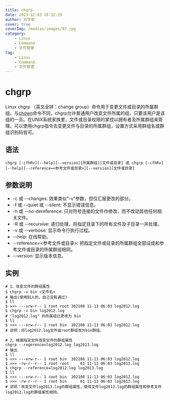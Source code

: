 ```yaml
---
title: chgrp
date: 2023-12-03 16:32:19
author: 刘宇亭
cover: true
coverImg: /medias/images/03.jpg
category:
    - Linux
    - Command
    - 文件管理
tag:
    - Linux
    - Command
    - 文件管理
---
```

# chgrp

Linux chgrp （英文全拼：change group）命令用于变更文件或目录的所属群组。与[chown]()命令不同，chgrp允许普通用户改变文件所属的组，只要该用户是该组的一员。在UNIX系统家族里，文件或目录权限的掌控以拥有者及所属群组来管理。可以使用chgrp指令去变更文件与目录的所属群组，设置方式采用群组名或群组识别码皆可。

## 语法

```shell
chgrp [-cfhRv][--help][--version][所属群组][文件或目录] 或 chgrp [-cfhRv][--help][--reference=<参考文件或目录>][--version][文件或目录]
```

## 参数说明

- -c 或 --changes: 效果类似"-v"参数，但仅汇报更改的部分。
- -f 或 --quiet 或 --silent: 不显示错误信息。
- -h 或 --no-dereference: 只对符号连接的文件作修改，而不改动其他任何相关文件。
- -R 或 --recursive: 递归处理，将指定目录下的所有文件及子目录一并处理。
- -v 或 --verbose: 显示命令行执行过程。
- --help: 在线帮助。
- --reference=<参考文件或目录>: 把指定文件或目录的所属群组全部设成和参考文件或目录的所属群组相同。
- --version: 显示版本信息。

## 实例

```shell
# 1、改变文件的群组属性
$ chgrp -v bin <文件名>
# 输出(使用别人的，自己没有通过)
$ ll
$ >>> ---xrw-r-- 1 root root 302108 11-13 06:03 log2012.log
$ chgrp -v bin log2012.log
# "log2012.log" 的所属组已更改为 bin
$ ll
$ >>> ---xrw-r-- 1 root bin  302108 11-13 06:03 log2012.log
# 说明：将log2012.log文件由root群组改为bin群组。

# 2、根据指定文件改变文件的群组属性
chgrp --regerence=log2012.log log2013.log
# 输出
$ ll
$ >>> ---xrw-r-- 1 root bin  302108 11-13 06:03 log2012.log
$ >>> -rw-r--r-- 1 root root     61 11-13 06:03 log2013.log
$ chgrp --reference=log2012.log log2013.log
$ ll
$ >>> ---xrw-r-- 1 root bin  302108 11-13 06:03 log2012.log
$ >>> -rw-r--r-- 1 root bin      61 11-13 06:03 log2013.log
# 说明：改变文件log2013.log的群组属性，使得文件log2013.log的群组属性和参考文件log2012.log的群组属性相同。
```
